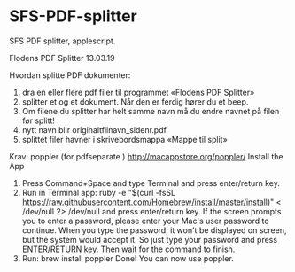 # SFS-PDF-splitter
SFS PDF splitter, applescript.

Flodens PDF Splitter 13.03.19


Hvordan splitte PDF dokumenter:
1.	dra en eller flere pdf filer til programmet «Flodens PDF Splitter»
2.	splitter et og et dokument. Når den er ferdig hører du et beep.
3.	Om filene du splitter har helt samme navn må du endre navnet på filen før splitt! 
4.	nytt navn blir originaltfilnavn_sidenr.pdf
5.	splittet filer havner i skrivebordsmappa «Mappe til split»



Krav: poppler (for pdfseparate ) http://macappstore.org/poppler/
Install the App
1.	Press Command+Space and type Terminal and press enter/return key.
2.	Run in Terminal app:
ruby -e "$(curl -fsSL https://raw.githubusercontent.com/Homebrew/install/master/install)" < /dev/null 2> /dev/null
and press enter/return key. 
If the screen prompts you to enter a password, please enter your Mac's user password to continue. When you type the password, it won't be displayed on screen, but the system would accept it. So just type your password and press ENTER/RETURN key. Then wait for the command to finish.
3.	Run:
brew install poppler
Done! You can now use poppler.

